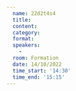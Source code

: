 ```yaml
---
  name: 22d2t4s4
  title: 
  content:
  category: 
  format: 
  speakers: 
    - 
  room: Formation
  date: 14/10/2022
  time_start: '14:30'
  time_end: '15:15'
---
```

